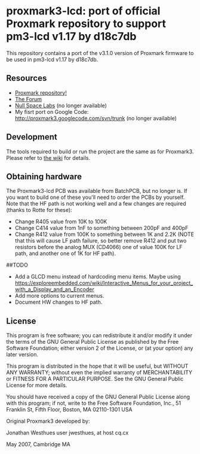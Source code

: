 # proxmark3-lcd: port of official Proxmark repository to support pm3-lcd v1.17 by d18c7db

This repository contains a port of the v3.1.0 version of Proxmark firmware to be used in pm3-lcd v1.17 by d18c7db.

## Resources

* [Proxmark repository!](https://github.com/Proxmark/proxmark3)
* [The Forum](http://www.proxmark.org/forum/viewtopic.php?id=436)
* [Null Space Labs](http://wiki.032.la/proxmark3_lcd) (no longer available)
* My fisrt port on Google Code: http://proxmark3.googlecode.com/svn/trunk (no longer available)
   
## Development

The tools required to build  or run the project are the same as for Proxmark3. Please refer 
to [the wiki](https://github.com/Proxmark/proxmark3/wiki) for details.

## Obtaining hardware

The Proxmark3-lcd PCB was available from BatchPCB, but no longer is.
If you want to build one of these you'll need to order the PCBs by yourself.
Note that the HF path is not working well and a few changes are required (thanks to Rotte for these):
 - Change R405 value from 10K to 100K
 - Change C414 value from 1nF to something between 200pF and 400pF
 - Change R412 value from 100K to something between 1K and 2.2K (NOTE that this will cause LF path failure, 
 so better remove R412 and put two resistors before the analog MUX (CD4066) one of value 100K for LF path, and
 another one of 1K for HF path).


##TODO
 - Add a GLCD menu instead of hardcoding menu items. Maybe using https://exploreembedded.com/wiki/Interactive_Menus_for_your_project_with_a_Display_and_an_Encoder
 - Add more options to current menus.
 - Document HW changes to HF path.

## License

This program is free software; you can redistribute it and/or modify
it under the terms of the GNU General Public License as published by
the Free Software Foundation; either version 2 of the License, or
(at your option) any later version.

This program is distributed in the hope that it will be useful,
but WITHOUT ANY WARRANTY; without even the implied warranty of
MERCHANTABILITY or FITNESS FOR A PARTICULAR PURPOSE.  See the
GNU General Public License for more details.

You should have received a copy of the GNU General Public License
along with this program; if not, write to the Free Software
Foundation, Inc., 51 Franklin St, Fifth Floor, Boston, MA  02110-1301  USA

Original Proxmark3 developed by:

Jonathan Westhues
user jwesthues, at host cq.cx

May 2007, Cambridge MA
